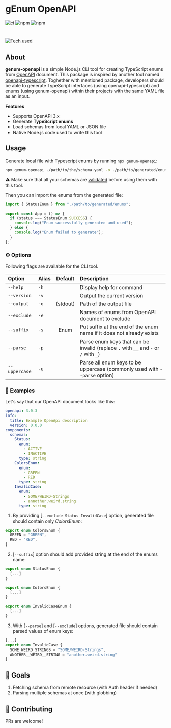 # gEnum OpenAPI

![ci](https://github.com/mrdannael/genum-openapi/actions/workflows/nodejs.yaml/badge.svg)
![npm](https://img.shields.io/npm/v/genum-openapi)
![npm](https://img.shields.io/npm/dm/genum-openapi)

#

[![Tech used](https://skills.thijs.gg/icons?i=nodejs,ts)](https://skills.thijs.gg)

## About

**genum-openapi** is a simple Node.js CLI tool for creating TypeScript enums from [OpenAPI](https://spec.openapis.org/oas/latest.html) document. This package is inspired by another tool named [openapi-typescript](https://github.com/drwpow/openapi-typescript/blob/main/packages/openapi-typescript). Toghether with mentioned package, developers should be able to generate TypeScript interfaces (using openapi-typescript) and enums (using genum-openapi) within their projects with the same YAML file as an input.

**Features**

- Supports OpenAPI 3.x
- Generate **TypeScript enums**
- Load schemas from local YAML or JSON file
- Native Node.js code used to write this tool

## Usage

Generate local file with Typescript enums by running `npx genum-openapi`:

```bash
npx genum-openapi ./path/to/the/schema.yaml -o ./path/to/generated/enums.ts
```

:warning: Make sure that all your schemas are [validated](https://redocly.com/docs/cli/commands/lint/) before using them with this tool.

Then you can import the enums from the generated file:

```ts
import { StatusEnum } from "./path/to/generated/enums";

export const App = () => {
  if (status === StatusEnum.SUCCESS) {
    console.log("Enum successfully generated and used");
  } else {
    console.log("Enum failed to generate");
  }
};
```

### :gear: Options

Following flags are available for the CLI tool.

| Option        | Alias | Default  | Description                                                                         |
| :------------ | :---- | :------: | :---------------------------------------------------------------------------------- |
| `--help`      | `-h`  |          | Display help for command                                                            |
| `--version`   | `-v`  |          | Output the current version                                                          |
| `--output`    | `-o`  | (stdout) | Path of the output file                                                             |
| `--exclude`   | `-e`  |          | Names of enums from OpenAPI document to exclude                                     |
| `--suffix`    | `-s`  |   Enum   | Put suffix at the end of the enum name if it does not already exists                |
| `--parse`     | `-p`  |          | Parse enum keys that can be invalid (replace `.` with `__` and `-` or `/` with `_`) |
| `--uppercase` | `-u`  |          | Parse all enum keys to be uppercase (commonly used with `--parse` option)           |

### :book: Examples

Let's say that our OpenAPI document looks like this:

```yaml
openapi: 3.0.3
info:
  title: Example OpenApi description
  version: 0.0.0
components:
  schemas:
    Status:
      enum:
        - ACTIVE
        - INACTIVE
      type: string
    ColorsEnum:
      enum:
        - GREEN
        - RED
      type: string
    InvalidCase:
      enum:
        - SOME/WEIRD-Strings
        - annother.weird.string
      type: string
```

1. By providing [`--exclude Status InvalidCase`] option, generated file should contain only _ColorsEnum_:

```ts
export enum ColorsEnum {
  GREEN = "GREEN",
  RED = "RED",
}
```

2. [`--suffix`] option should add provided string at the end of the enums name:

```ts
export enum StatusEnum {
  [...]
}

export enum ColorsEnum {
  [...]
}

export enum InvalidCaseEnum {
  [...]
}
```

3. With [`--parse`] and [`--exclude`] options, generated file should contain parsed values of enum keys:

```ts
[...]
export enum InvalidCase {
  SOME_WEIRD_STRINGS = "SOME/WEIRD-Strings",
  ANOTHER__WEIRD__STRING = "another.weird.string"
}
```

## :mega: Goals

1. Fetching schema from remote resource (with Auth header if needed)
2. Parsing multiple schemas at once (with globbing)

## :couple_with_heart: Contributing

PRs are welcome!
